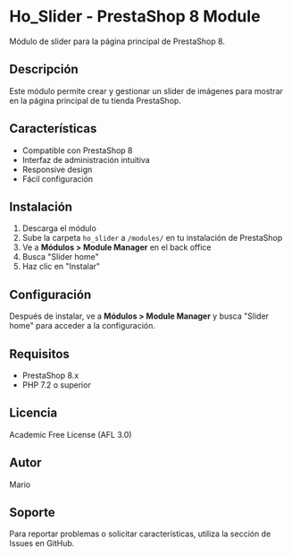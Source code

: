 # Ho_Slider - PrestaShop 8 Module

Módulo de slider para la página principal de PrestaShop 8.

## Descripción

Este módulo permite crear y gestionar un slider de imágenes para mostrar en la página principal de tu tienda PrestaShop.

## Características

- Compatible con PrestaShop 8
- Interfaz de administración intuitiva
- Responsive design
- Fácil configuración

## Instalación

1. Descarga el módulo
2. Sube la carpeta `ho_slider` a `/modules/` en tu instalación de PrestaShop
3. Ve a **Módulos > Module Manager** en el back office
4. Busca "Slider home"
5. Haz clic en "Instalar"

## Configuración

Después de instalar, ve a **Módulos > Module Manager** y busca "Slider home" para acceder a la configuración.

## Requisitos

- PrestaShop 8.x
- PHP 7.2 o superior

## Licencia

Academic Free License (AFL 3.0)

## Autor

Mario

## Soporte

Para reportar problemas o solicitar características, utiliza la sección de Issues en GitHub.